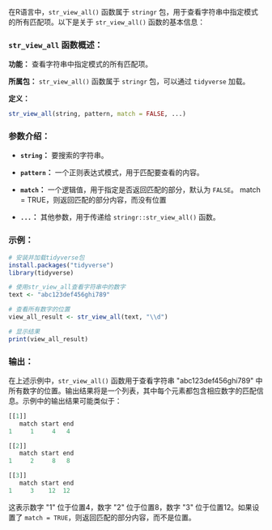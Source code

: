 在R语言中，`str_view_all()` 函数属于 `stringr` 包，用于查看字符串中指定模式的所有匹配项。以下是关于 `str_view_all()` 函数的基本信息：

### `str_view_all` 函数概述：

**功能：** 查看字符串中指定模式的所有匹配项。

**所属包：** `str_view_all()` 函数属于 `stringr` 包，可以通过 `tidyverse` 加载。

**定义：**
```R
str_view_all(string, pattern, match = FALSE, ...)
```

### 参数介绍：

- **`string`：** 要搜索的字符串。

- **`pattern`：** 一个正则表达式模式，用于匹配要查看的内容。

- **`match`：** 一个逻辑值，用于指定是否返回匹配的部分，默认为 `FALSE`。
match = TRUE，则返回匹配的部分内容，而没有位置

- **`...`：** 其他参数，用于传递给 `stringr::str_view_all()` 函数。

### 示例：

```R
# 安装并加载tidyverse包
install.packages("tidyverse")
library(tidyverse)

# 使用str_view_all查看字符串中的数字
text <- "abc123def456ghi789"

# 查看所有数字的位置
view_all_result <- str_view_all(text, "\\d")

# 显示结果
print(view_all_result)
```

### 输出：

在上述示例中，`str_view_all()` 函数用于查看字符串 "abc123def456ghi789" 中所有数字的位置。输出结果将是一个列表，其中每个元素都包含相应数字的匹配信息。示例中的输出结果可能类似于：

```R
[[1]]
   match start end
1     1     4   4

[[2]]
   match start end
1     2     8   8

[[3]]
   match start end
1     3    12  12
```

这表示数字 "1" 位于位置4，数字 "2" 位于位置8，数字 "3" 位于位置12。如果设置了 `match = TRUE`，则返回匹配的部分内容，而不是位置。